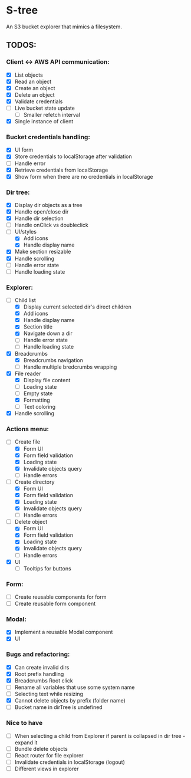 # S-tree

An S3 bucket explorer that mimics a filesystem.

## TODOS:

### Client <-> AWS API communication:

- [x] List objects
- [x] Read an object
- [x] Create an object
- [x] Delete an object
- [x] Validate credentials
- [ ] Live bucket state update
    -   [ ] Smaller refetch interval 
- [x] Single instance of client

### Bucket credentials handling:

- [x] UI form
- [x] Store credentials to localStorage after validation
- [ ] Handle error
- [x] Retrieve credentials from localStorage
- [x] Show form when there are no credentials in localStorage

### Dir tree:

- [x] Display dir objects as a tree
- [x] Handle open/close dir
- [x] Handle dir selection
- [ ] Handle onClick vs doubleclick
- [ ] UI/styles
    - [x] Add icons
    - [x] Handle display name
- [x] Make section resizable
- [x] Handle scrolling
- [ ] Handle error state
- [ ] Handle loading state

### Explorer:

- [ ] Child list
    - [x] Display current selected dir's direct children
    - [x] Add icons
    - [x] Handle display name
    - [x] Section title
    - [x] Navigate down a dir
    - [ ] Handle error state
    - [ ] Handle loading state
- [x] Breadcrumbs
    - [x] Breadcrumbs navigation
    - [ ] Handle multiple bredcrumbs wrapping
- [x] File reader
    - [x] Display file content
    - [ ] Loading state
    - [ ] Empty state
    - [x] Formatting
    - [ ] Text coloring
- [x] Handle scrolling

### Actions menu:
- [ ] Create file
    - [x] Form UI
    - [x] Form field validation
    - [x] Loading state
    - [x] Invalidate objects query
    - [ ] Handle errors
- [ ] Create directory
    - [x] Form UI
    - [x] Form field validation
    - [x] Loading state
    - [x] Invalidate objects query
    - [ ] Handle errors
- [ ] Delete object
    - [x] Form UI
    - [x] Form field validation
    - [x] Loading state
    - [x] Invalidate objects query
    - [ ] Handle errors
- [x] UI
    - [ ] Tooltips for buttons

### Form:
- [ ] Create reusable components for form
- [ ] Create reusable form component

### Modal: 
- [x] Implement a reusable Modal component
- [x] UI

### Bugs and refactoring:

- [x] Can create invalid dirs
- [x] Root prefix handling
- [x] Breadcrumbs Root click
- [ ] Rename all variables that use some system name
- [ ] Selecting text while resizing
- [x] Cannot delete objects by prefix (folder name)
- [ ] Bucket name in dirTree is undefined

### Nice to have
- [ ] When selecting a child from Explorer if parent is collapsed in dir tree - expand it
- [ ] Bundle delete objects
- [ ] React router for file explorer
- [ ] Invalidate credentials in localStorage (logout)
- [ ] Different views in explorer

